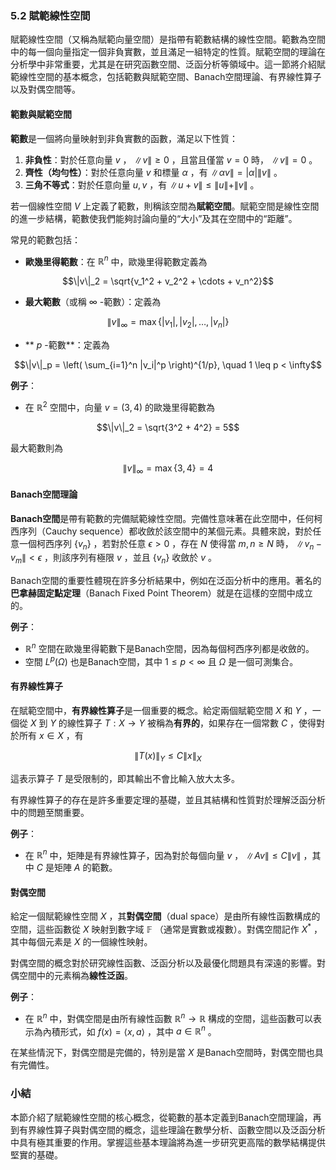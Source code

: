 ### 5.2 賦範線性空間

賦範線性空間（又稱為賦範向量空間）是指帶有範數結構的線性空間。範數為空間中的每一個向量指定一個非負實數，並且滿足一組特定的性質。賦範空間的理論在分析學中非常重要，尤其是在研究函數空間、泛函分析等領域中。這一節將介紹賦範線性空間的基本概念，包括範數與賦範空間、Banach空間理論、有界線性算子以及對偶空間等。

#### 範數與賦範空間

**範數**是一個將向量映射到非負實數的函數，滿足以下性質：
1. **非負性**：對於任意向量  $`v`$ ， $`\|v\| \geq 0`$ ，且當且僅當  $`v = 0`$  時， $`\|v\| = 0`$ 。
2. **齊性（均勻性）**：對於任意向量  $`v`$  和標量  $`\alpha`$ ，有  $`\|\alpha v\| = |\alpha| \|v\|`$ 。
3. **三角不等式**：對於任意向量  $`u, v`$ ，有  $`\|u + v\| \leq \|u\| + \|v\|`$ 。

若一個線性空間  $`V`$  上定義了範數，則稱該空間為**賦範空間**。賦範空間是線性空間的進一步結構，範數使我們能夠討論向量的“大小”及其在空間中的“距離”。

常見的範數包括：
- **歐幾里得範數**：在  $`\mathbb{R}^n`$  中，歐幾里得範數定義為
  
```math
\|v\|_2 = \sqrt{v_1^2 + v_2^2 + \cdots + v_n^2}
```

- **最大範數**（或稱  $`\infty`$ -範數）：定義為
  
```math
\|v\|_\infty = \max \{|v_1|, |v_2|, \dots, |v_n|\}
```

- ** $`p`$ -範數**：定義為
  
```math
\|v\|_p = \left( \sum_{i=1}^n |v_i|^p \right)^{1/p}, \quad 1 \leq p < \infty
```


**例子**：
- 在  $`\mathbb{R}^2`$  空間中，向量  $`v = (3, 4)`$  的歐幾里得範數為
  
```math
\|v\|_2 = \sqrt{3^2 + 4^2} = 5
```

  最大範數則為
  
```math
\|v\|_\infty = \max\{3, 4\} = 4
```


#### Banach空間理論

**Banach空間**是帶有範數的完備賦範線性空間。完備性意味著在此空間中，任何柯西序列（Cauchy sequence）都收斂於該空間中的某個元素。具體來說，對於任意一個柯西序列  $`\{v_n\}`$ ，若對於任意  $`\epsilon > 0`$ ，存在  $`N`$  使得當  $`m, n \geq N`$  時， $`\|v_n - v_m\| < \epsilon`$ ，則該序列有極限  $`v`$ ，並且  $`\{v_n\}`$  收斂於  $`v`$ 。

Banach空間的重要性體現在許多分析結果中，例如在泛函分析中的應用。著名的**巴拿赫固定點定理**（Banach Fixed Point Theorem）就是在這樣的空間中成立的。

**例子**：
-  $`\mathbb{R}^n`$  空間在歐幾里得範數下是Banach空間，因為每個柯西序列都是收斂的。
- 空間  $`L^p(\Omega)`$  也是Banach空間，其中  $`1 \leq p < \infty`$  且  $`\Omega`$  是一個可測集合。

#### 有界線性算子

在賦範空間中，**有界線性算子**是一個重要的概念。給定兩個賦範空間  $`X`$  和  $`Y`$ ，一個從  $`X`$  到  $`Y`$  的線性算子  $`T: X \to Y`$  被稱為**有界的**，如果存在一個常數  $`C`$ ，使得對於所有  $`x \in X`$ ，有

```math
\|T(x)\|_Y \leq C \|x\|_X
```

這表示算子  $`T`$  是受限制的，即其輸出不會比輸入放大太多。

有界線性算子的存在是許多重要定理的基礎，並且其結構和性質對於理解泛函分析中的問題至關重要。

**例子**：
- 在  $`\mathbb{R}^n`$  中，矩陣是有界線性算子，因為對於每個向量  $`v`$ ， $`\|A v\| \leq C \|v\|`$ ，其中  $`C`$  是矩陣  $`A`$  的範數。

#### 對偶空間

給定一個賦範線性空間  $`X`$ ，其**對偶空間**（dual space）是由所有線性函數構成的空間，這些函數從  $`X`$  映射到數字域  $`\mathbb{F}`$ （通常是實數或複數）。對偶空間記作  $`X^*`$ ，其中每個元素是  $`X`$  的一個線性映射。

對偶空間的概念對於研究線性函數、泛函分析以及最優化問題具有深遠的影響。對偶空間中的元素稱為**線性泛函**。

**例子**：
- 在  $`\mathbb{R}^n`$  中，對偶空間是由所有線性函數  $`\mathbb{R}^n \to \mathbb{R}`$  構成的空間，這些函數可以表示為內積形式，如  $`f(x) = \langle x, a \rangle`$ ，其中  $`a \in \mathbb{R}^n`$ 。

在某些情況下，對偶空間是完備的，特別是當  $`X`$  是Banach空間時，對偶空間也具有完備性。

### 小結

本節介紹了賦範線性空間的核心概念，從範數的基本定義到Banach空間理論，再到有界線性算子與對偶空間的概念，這些理論在數學分析、函數空間以及泛函分析中具有極其重要的作用。掌握這些基本理論將為進一步研究更高階的數學結構提供堅實的基礎。